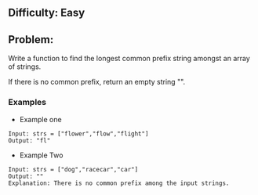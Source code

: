 
## Difficulty: Easy
## Problem:
Write a function to find the longest common prefix string amongst an array of strings.

If there is no common prefix, return an empty string "".

### Examples
- Example one
```
Input: strs = ["flower","flow","flight"]
Output: "fl"
```

- Example Two 
```
Input: strs = ["dog","racecar","car"]
Output: ""
Explanation: There is no common prefix among the input strings.
```
